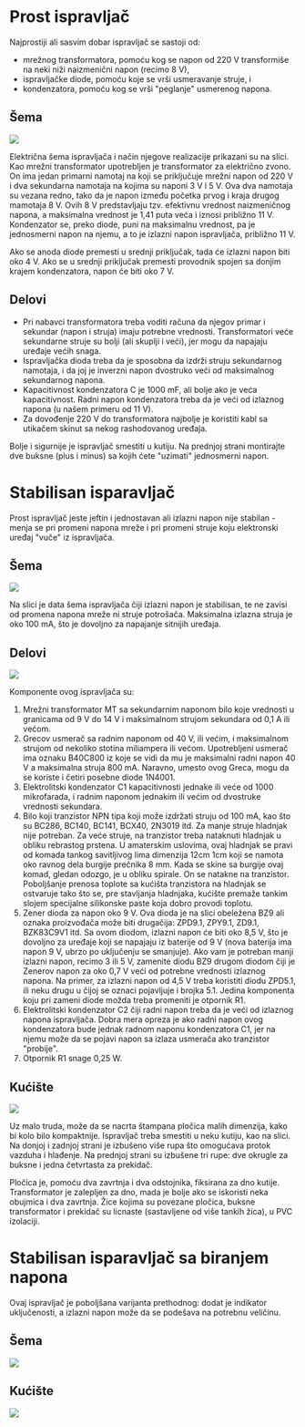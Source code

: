 # Prost ispravljač

Najprostiji ali sasvim dobar ispravljač se sastoji od: 
- mrežnog transformatora, pomoću kog se napon od 220 V transformiše na neki niži naizmenični napon (recimo 8 V),
- ispravljačke diode, pomoću koje se vrši usmeravanje struje, i 
- kondenzatora, pomoću kog se vrši "peglanje" usmerenog napona. 

## Šema

![](../slike/prost-ispravljac.jpg)

Električna šema ispravljača i način njegove realizacije prikazani su na slici. Kao mrežni transformator upotrebljen je transformator za električno zvono. On ima jedan primarni namotaj na koji se priključuje mrežni napon od 220 V i dva sekundarna namotaja na kojima su naponi 3 V i 5 V. Ova dva namotaja su vezana redno, tako da je napon između početka prvog i kraja drugog mamotaja 8 V. Ovih 8 V predstavljaju tzv. efektivnu vrednost naizmeničnog napona, a maksimalna vrednost je 1,41 puta veća i iznosi približno 11 V. Kondenzator se, preko diode, puni na maksimalnu vrednost, pa je jednosmerni napon na njemu, a to je izlazni napon ispravljača, približno 11 V.

Ako se anoda diode premesti u srednji priključak, tada će izlazni napon biti oko 4 V. Ako se u srednji priključak premesti provodnik spojen sa donjim krajem kondenzatora, napon će biti oko 7 V. 

## Delovi 

* Pri nabavci transformatora treba voditi računa da njegov primar i sekundar (napon i struja) imaju potrebne vrednosti. Transformatori veće sekundarne struje su bolji (ali skuplji i veći), jer mogu da napajaju uređaje većih snaga. 
* Ispravljačka dioda treba da je sposobna da izdrži struju sekundarnog namotaja, i da joj je inverzni napon dvostruko veći od maksimalnog sekundarnog napona. 
* Kapacitivnost kondenzatora C je 1000 mF, ali bolje ako je veća kapacitivnost. Radni napon kondenzatora treba da je veći od izlaznog napona (u našem primeru od 11 V). 
* Za dovođenje 220 V do transformatora najbolje je koristiti kabl sa utikačem skinut sa nekog rashodovanog uređaja.

Bolje i sigurnije je ispravljač smestiti u kutiju. Na prednjoj strani montirajte dve buksne (plus i minus) sa kojih ćete "uzimati" jednosmerni napon.

# Stabilisan isparavljač

Prost ispravljač jeste jeftin i jednostavan ali izlazni napon nije stabilan - menja se pri promeni napona mreže i pri promeni struje koju elektronski uređaj "vuče" iz ispravljača.

## Šema

![](../slike/stabilan-ispravljac.jpg)

Na slici je data šema ispravljača čiji izlazni napon je stabilisan, te ne zavisi od promena napona mreže ni struje potrošača. Maksimalna izlazna struja je oko 100 mA, što je dovoljno za napajanje sitnijih uređaja. 

## Delovi 

![](../slike/stabilan-ispravljac-delovi.jpg)

Komponente ovog ispravljača su:
1. Mrežni transformator MT sa sekundarnim naponom bilo koje vrednosti u granicama od 9 V do 14 V i maksimalnom strujom sekundara od 0,1 A ili većom.
2. Grecov usmerač sa radnim naponom od 40 V, ili većim, i maksimalnom strujom od nekoliko stotina miliampera ili većom. Upotrebljeni usmerač ima oznaku B40C800 iz koje se vidi da mu je maksimalni radni napon 40 V a maksimalna struja 800 mA. Naravno, umesto ovog Greca, mogu da se koriste i četiri posebne diode 1N4001.
3. Elektrolitski kondenzator C1 kapacitivnosti jednake ili veće od 1000 mikrofarada, i radnim naponom jednakim ili većim od dvostruke vrednosti sekundara.
4. Bilo koji tranzistor NPN tipa koji može izdržati struju od 100 mA, kao što su BC286, BC140, BC141, BCX40, 2N3019 itd. Za manje struje hladnjak nije potreban. Za veće struje, na tranzistor treba nataknuti hladnjak u obliku rebrastog prstena. U amaterskim uslovima, ovaj hladnjak se pravi od komada tankog savitljivog lima dimenzija 12cm 1cm koji se namota oko ravnog dela burgije prečnika 8 mm. Kada se skine sa burgije ovaj komad, gledan odozgo, je u obliku spirale. On se natakne na tranzistor. Poboljšanje prenosa toplote sa kućišta tranzistora na hladnjak se ostvaruje tako što se, pre stavljanja hladnjaka, kućište premaže tankim slojem specijalne silikonske paste koja dobro provodi toplotu.
5. Zener dioda za napon oko 9 V. Ova dioda je na slici obeležena BZ9 ali oznaka proizvođača može biti drugačija: ZPD9.1, ZPY9.1, ZD9.1, BZK83C9V1 itd. Sa ovom diodom, izlazni napon će biti oko 8,5 V, što je dovoljno za uređaje koji se napajaju iz baterije od 9 V (nova baterija ima napon 9 V, ubrzo po uključenju se smanjuje). Ako vam je potreban manji izlazni napon, recimo 3 ili 5 V, zamenite diodu BZ9 drugom diodom čiji je Zenerov napon za oko 0,7 V veći od potrebne vrednosti izlaznog napona. Na primer, za izlazni napon od 4,5 V treba koristiti diodu ZPD5.1, ili neku drugu u čijoj se oznaci pojavljuje i brojka 5.1. Jedina komponenta koju pri zameni diode možda treba promeniti je otpornik R1.
6. Elektrolitski kondenzator C2 čiji radni napon treba da je veći od izlaznog napona ispravljača. Dobra mera opreza je ako radni napon ovog kondenzatora bude jednak radnom naponu kondenzatora C1, jer na njemu može da se pojavi napon sa izlaza usmerača ako tranzistor "probije".
7. Otpornik R1 snage 0,25 W.

## Kućište 

![](../slike/stabilisan-ispravljac-kuciste.jpg)

Uz malo truda, može da se nacrta štampana pločica malih dimenzija, kako bi kolo bilo kompaktnije. Ispravljač treba smestiti u neku kutiju, kao na slici. Na donjoj i zadnjoj strani je izbušeno više rupa što omogućava protok vazduha i hlađenje. Na prednjoj strani su izbušene tri rupe: dve okrugle za buksne i jedna četvrtasta za prekidač.

Pločica je, pomoću dva zavrtnja i dva odstojnika, fiksirana za dno kutije. Transformator je zalepljen za dno, mada je bolje ako se iskoristi neka obujmica i dva zavrtnja. Žice kojima su povezane pločica, buksne transformator i prekidač su licnaste (sastavljene od više tankih žica), u PVC izolaciji.

# Stabilisan isparavljač sa biranjem napona

Ovaj ispravljač je poboljšana varijanta prethodnog: dodat je indikator uključenosti, a izlazni napon može da se podešava na potrebnu veličinu.

## Šema

![](../slike/stabilisan-ispravljac-biranje-napona.jpg)

## Kućište

![](../slike/stabilisan-ispravljac-biranje-napona-kuciste.jpg)
